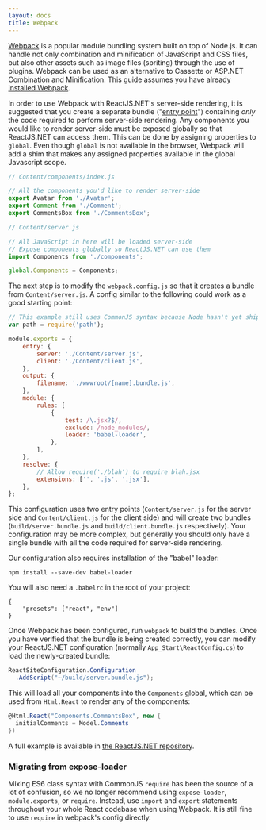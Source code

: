 ```yaml
---
layout: docs
title: Webpack
---
```


[Webpack](http://webpack.github.io/docs/what-is-webpack.html) is a popular module bundling system built on top of Node.js. It can handle not only combination and minification of JavaScript and CSS files, but also other assets such as image files (spriting) through the use of plugins. Webpack can be used as an alternative to Cassette or ASP.NET Combination and Minification. This guide assumes you have already [installed Webpack](http://webpack.github.io/docs/installation.html).

In order to use Webpack with ReactJS.NET's server-side rendering, it is suggested that you create a separate bundle ("[entry point](http://webpack.github.io/docs/multiple-entry-points.html)") containing _only_ the code required to perform server-side rendering. Any components you would like to render server-side must be exposed globally so that ReactJS.NET can access them. This can be done by assigning properties to `global`. Even though `global` is not available in the browser, Webpack will add a shim that makes any assigned properties available in the global Javascript scope.

```javascript
// Content/components/index.js

// All the components you'd like to render server-side
export Avatar from './Avatar';
export Comment from './Comment';
export CommentsBox from './CommentsBox';
```

```javascript
// Content/server.js

// All JavaScript in here will be loaded server-side
// Expose components globally so ReactJS.NET can use them
import Components from './components';

global.Components = Components;
```

The next step is to modify the `webpack.config.js` so that it creates a bundle from `Content/server.js`. A config similar to the following could work as a good starting point:

```javascript
// This example still uses CommonJS syntax because Node hasn't yet shipped support for ES6 module syntax at the time of writing
var path = require('path');

module.exports = {
	entry: {
		server: './Content/server.js',
		client: './Content/client.js',
	},
	output: {
		filename: './wwwroot/[name].bundle.js',
	},
	module: {
		rules: [
			{
				test: /\.jsx?$/,
				exclude: /node_modules/,
				loader: 'babel-loader',
			},
		],
	},
	resolve: {
		// Allow require('./blah') to require blah.jsx
		extensions: ['', '.js', '.jsx'],
	},
};
```

This configuration uses two entry points (`Content/server.js` for the server side and `Content/client.js` for the client side) and will create two bundles (`build/server.bundle.js` and `build/client.bundle.js` respectively). Your configuration may be more complex, but generally you should only have a single bundle with all the code required for server-side rendering.

Our configuration also requires installation of the "babel" loader:

```
npm install --save-dev babel-loader
```

You will also need a `.babelrc` in the root of your project:

```
{
	"presets": ["react", "env"]
}
```

Once Webpack has been configured, run `webpack` to build the bundles. Once you have verified that the bundle is being created correctly, you can modify your ReactJS.NET configuration (normally `App_Start\ReactConfig.cs`) to load the newly-created bundle:

```csharp
ReactSiteConfiguration.Configuration
  .AddScript("~/build/server.bundle.js");
```

This will load all your components into the `Components` global, which can be used from `Html.React` to render any of the components:

```csharp
@Html.React("Components.CommentsBox", new {
  initialComments = Model.Comments
})
```

A full example is available in [the ReactJS.NET repository](https://github.com/reactjs/React.NET/tree/master/src/React.Sample.Webpack.CoreMvc).

### Migrating from expose-loader

Mixing ES6 class syntax with CommonJS `require` has been the source of a lot of confusion, so we no longer recommend using `expose-loader`, `module.exports`, or `require`. Instead, use `import` and `export` statements throughout your whole React codebase when using Webpack. It is still fine to use `require` in webpack's config directly.
